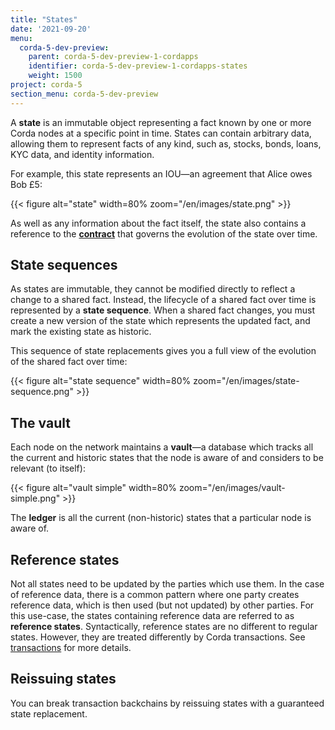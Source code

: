 ```yaml
---
title: "States"
date: '2021-09-20'
menu:
  corda-5-dev-preview:
    parent: corda-5-dev-preview-1-cordapps
    identifier: corda-5-dev-preview-1-cordapps-states
    weight: 1500
project: corda-5
section_menu: corda-5-dev-preview
---
```



A **state** is an immutable object representing a fact known by one or more Corda nodes at a specific point in time.
States can contain arbitrary data, allowing them to represent facts of any kind, such as, stocks, bonds, loans, KYC data,
and identity information.

For example, this state represents an IOU—an agreement that Alice owes Bob £5:

{{< figure alt="state" width=80% zoom="/en/images/state.png" >}}

As well as any information about the fact itself, the state also contains a reference to
the <a href="key-concepts-contracts.md">**contract**</a> that governs the evolution of the state over time.

## State sequences

As states are immutable, they cannot be modified directly to reflect a change to a shared fact. Instead, the lifecycle
of a shared fact over time is represented by a **state sequence**. When a shared fact changes, you must create a new
version of the state which represents the updated fact, and mark the existing state as historic.

This sequence of state replacements gives you a full view of the evolution of the shared fact over time:

{{< figure alt="state sequence" width=80% zoom="/en/images/state-sequence.png" >}}

## The vault

Each node on the network maintains a **vault**—a database which tracks all the current and historic states that the node
is aware of and considers to be relevant (to itself):

{{< figure alt="vault simple" width=80% zoom="/en/images/vault-simple.png" >}}

The **ledger** is all the current (non-historic) states that a particular node is aware of.

## Reference states

Not all states need to be updated by the parties which use them. In the case of reference data, there is a common pattern
where one party creates reference data, which is then used (but not updated) by other parties. For this use-case, the
states containing reference data are referred to as **reference states**. Syntactically, reference states are no different
to regular states. However, they are treated differently by Corda transactions. See [transactions](key-concepts-transactions.md) for
more details.

## Reissuing states

You can break transaction backchains by reissuing states with a guaranteed state replacement.
